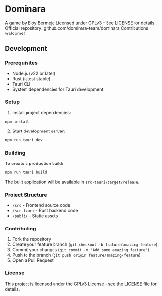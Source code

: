# Dominara

A game by Eloy Bermejo
Licensed under GPLv3 - See LICENSE for details.
Official repository: github.com/dominara-team/dominara
Contributions welcome!

## Development

### Prerequisites

- Node.js (v22 or later)
- Rust (latest stable)
- Tauri CLI
- System dependencies for Tauri development

### Setup

1. Install project dependencies:

```bash
npm install
```

2. Start development server:

```bash
npm run tauri dev
```

### Building

To create a production build:

```bash
npm run tauri build
```

The built application will be available in `src-tauri/target/release`.

### Project Structure

- `/src` - Frontend source code
- `/src-tauri` - Rust backend code
- `/public` - Static assets

### Contributing

1. Fork the repository
2. Create your feature branch (`git checkout -b feature/amazing-feature`)
3. Commit your changes (`git commit -m 'Add some amazing feature'`)
4. Push to the branch (`git push origin feature/amazing-feature`)
5. Open a Pull Request

### License

This project is licensed under the GPLv3 License - see the [LICENSE](LICENSE) file for details.
